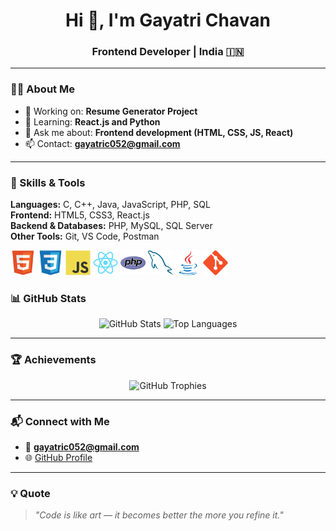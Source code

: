 <h1 align="center">Hi 👋, I'm Gayatri Chavan</h1>
<h3 align="center">Frontend Developer | India 🇮🇳</h3>

---

### 👩‍💻 About Me  
- 🔭 Working on: **Resume Generator Project**  
- 🌱 Learning: **React.js and Python**  
- 💬 Ask me about: **Frontend development (HTML, CSS, JS, React)**  
- 📫 Contact: **gayatric052@gmail.com**

---

### 🧠 Skills & Tools  
**Languages:** C, C++, Java, JavaScript, PHP, SQL  
**Frontend:** HTML5, CSS3, React.js  
**Backend & Databases:** PHP, MySQL, SQL Server  
**Other Tools:** Git, VS Code, Postman  

<p align="left">
  <img src="https://raw.githubusercontent.com/devicons/devicon/master/icons/html5/html5-original.svg" alt="HTML5" width="40" height="40"/>
  <img src="https://raw.githubusercontent.com/devicons/devicon/master/icons/css3/css3-original.svg" alt="CSS3" width="40" height="40"/>
  <img src="https://raw.githubusercontent.com/devicons/devicon/master/icons/javascript/javascript-original.svg" alt="JavaScript" width="40" height="40"/>
  <img src="https://raw.githubusercontent.com/devicons/devicon/master/icons/react/react-original.svg" alt="React" width="40" height="40"/>
  <img src="https://raw.githubusercontent.com/devicons/devicon/master/icons/php/php-original.svg" alt="PHP" width="40" height="40"/>
  <img src="https://raw.githubusercontent.com/devicons/devicon/master/icons/mysql/mysql-original.svg" alt="MySQL" width="40" height="40"/>
  <img src="https://raw.githubusercontent.com/devicons/devicon/master/icons/java/java-original.svg" alt="Java" width="40" height="40"/>
  <img src="https://raw.githubusercontent.com/devicons/devicon/master/icons/git/git-original.svg" alt="Git" width="40" height="40"/>
</p>

### 📊 GitHub Stats  
<p align="center">
  <img src="https://github-readme-stats.vercel.app/api?username=gayatric052&show_icons=true&theme=transparent" alt="GitHub Stats" height="160"/>
  <img src="https://github-readme-stats.vercel.app/api/top-langs/?username=gayatric052&layout=compact&theme=transparent" alt="Top Languages" height="160"/>
</p>

---

### 🏆 Achievements  
<p align="center">
  <img src="https://github-profile-trophy.vercel.app/?username=gayatric052&theme=flat&no-frame=true&margin-w=10&margin-h=10" alt="GitHub Trophies"/>
</p>


---

### 📬 Connect with Me  
- 📧 **gayatric052@gmail.com**  
- 🌐 [GitHub Profile](https://github.com/gayatric052)

---

### 💡 Quote  
> *"Code is like art — it becomes better the more you refine it."*

